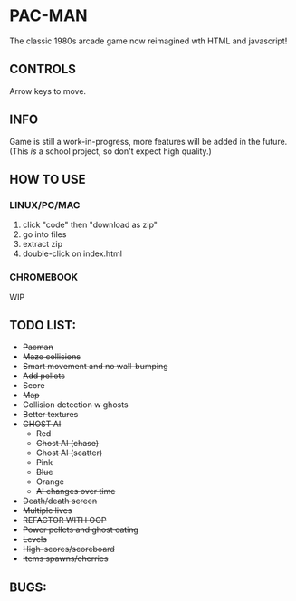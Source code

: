 # PAC-MAN
The classic 1980s arcade game now reimagined wth HTML and javascript!
## CONTROLS
Arrow keys to move.
## INFO
Game is still a work-in-progress, more features will be added in the future.<br/>
(This _is_ a school project, so don't expect high quality.)
## HOW TO USE
### LINUX/PC/MAC
1. click "code" then "download as zip"
2. go into files
3. extract zip
4. double-click on index.html
### CHROMEBOOK
WIP
## TODO LIST:
* ~~Pacman~~
* ~~Maze collisions~~
* ~~Smart movement and no wall-bumping~~
* ~~Add pellets~~ 
* ~~Score~~
* ~~Map~~
* ~~Collision detection w ghosts~~
* ~~Better textures~~
* ~~GHOST AI~~
    * ~~Red~~
    * ~~Ghost AI (chase)~~
    * ~~Ghost AI (scatter)~~
    * ~~Pink~~
    * ~~Blue~~
    * ~~Orange~~
    * ~~AI changes over time~~
* ~~Death/death screen~~
* ~~Multiple lives~~
* ~~REFACTOR WITH OOP~~
* ~~Power pellets and ghost eating~~
* ~~Levels~~
* ~~High-scores/scoreboard~~
* ~~Items spawns/cherries~~
## BUGS: